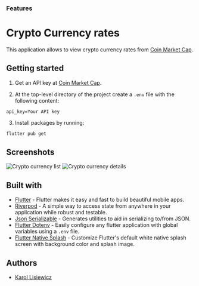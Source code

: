 ### Features
# Crypto Currency rates

This application allows to view crypto currency rates from [Coin Market Cap](https://coinmarketcap.com).

## Getting started

1. Get an API key at [Coin Market Cap](https://coinmarketcap.com/api/).

2. At the top-level directory of the project create a `.env` file with the following content:
```
api_key=Your API key
```

3. Install packages by running:
```sh
flutter pub get
```

## Screenshots

![Crypto currency list](/screenshots/crypto-currency-list.png "Crypto currencies list")
![Crypto currency details](/screenshots/crypto-currency-detail.png "Crypto currency details")

## Built with
* [Flutter](https://github.com/flutter/flutter) - Flutter makes it easy and fast to build beautiful mobile apps.
* [Riverpod](https://pub.dev/packages/riverpod) - A simple way to access state from anywhere in your application while robust and testable.
* [Json Serializable](https://github.com/dart-lang/json_serializable) - Generates utilities to aid in serializing to/from JSON.
* [Flutter Dotenv](https://pub.dev/packages/flutter_dotenv) - Easily configure any flutter application with global variables using a `.env` file.
* [Flutter Native Splash](https://pub.dev/packages/flutter_native_splash) - Customize Flutter's default white native splash screen with background color and splash image.

## Authors

* [Karol Lisiewicz](https://www.linkedin.com/in/karol-lisiewicz/)
